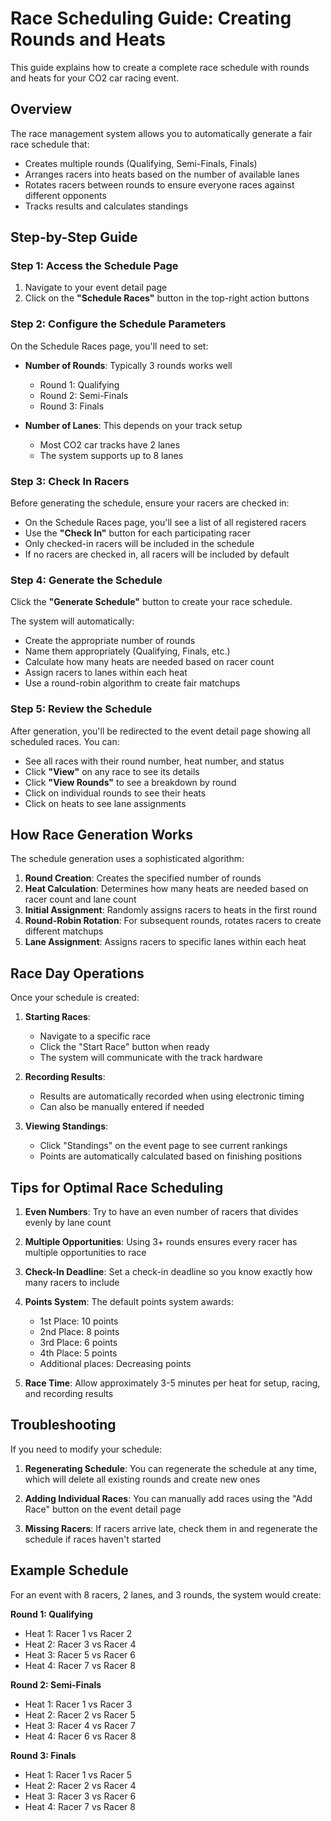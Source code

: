 # Race Scheduling Guide: Creating Rounds and Heats

This guide explains how to create a complete race schedule with rounds and heats for your CO2 car racing event.

## Overview

The race management system allows you to automatically generate a fair race schedule that:
- Creates multiple rounds (Qualifying, Semi-Finals, Finals)
- Arranges racers into heats based on the number of available lanes
- Rotates racers between rounds to ensure everyone races against different opponents
- Tracks results and calculates standings

## Step-by-Step Guide

### Step 1: Access the Schedule Page

1. Navigate to your event detail page
2. Click on the **"Schedule Races"** button in the top-right action buttons

### Step 2: Configure the Schedule Parameters

On the Schedule Races page, you'll need to set:

- **Number of Rounds**: Typically 3 rounds works well
  - Round 1: Qualifying
  - Round 2: Semi-Finals
  - Round 3: Finals

- **Number of Lanes**: This depends on your track setup
  - Most CO2 car tracks have 2 lanes
  - The system supports up to 8 lanes

### Step 3: Check In Racers

Before generating the schedule, ensure your racers are checked in:

- On the Schedule Races page, you'll see a list of all registered racers
- Use the **"Check In"** button for each participating racer
- Only checked-in racers will be included in the schedule
- If no racers are checked in, all racers will be included by default

### Step 4: Generate the Schedule

Click the **"Generate Schedule"** button to create your race schedule.

The system will automatically:
- Create the appropriate number of rounds
- Name them appropriately (Qualifying, Finals, etc.)
- Calculate how many heats are needed based on racer count
- Assign racers to lanes within each heat
- Use a round-robin algorithm to create fair matchups

### Step 5: Review the Schedule

After generation, you'll be redirected to the event detail page showing all scheduled races. You can:

- See all races with their round number, heat number, and status
- Click **"View"** on any race to see its details
- Click **"View Rounds"** to see a breakdown by round
- Click on individual rounds to see their heats
- Click on heats to see lane assignments

## How Race Generation Works

The schedule generation uses a sophisticated algorithm:

1. **Round Creation**: Creates the specified number of rounds
2. **Heat Calculation**: Determines how many heats are needed based on racer count and lane count
3. **Initial Assignment**: Randomly assigns racers to heats in the first round
4. **Round-Robin Rotation**: For subsequent rounds, rotates racers to create different matchups
5. **Lane Assignment**: Assigns racers to specific lanes within each heat

## Race Day Operations

Once your schedule is created:

1. **Starting Races**: 
   - Navigate to a specific race
   - Click the "Start Race" button when ready
   - The system will communicate with the track hardware

2. **Recording Results**:
   - Results are automatically recorded when using electronic timing
   - Can also be manually entered if needed

3. **Viewing Standings**:
   - Click "Standings" on the event page to see current rankings
   - Points are automatically calculated based on finishing positions

## Tips for Optimal Race Scheduling

1. **Even Numbers**: Try to have an even number of racers that divides evenly by lane count
   
2. **Multiple Opportunities**: Using 3+ rounds ensures every racer has multiple opportunities to race

3. **Check-In Deadline**: Set a check-in deadline so you know exactly how many racers to include

4. **Points System**: The default points system awards:
   - 1st Place: 10 points
   - 2nd Place: 8 points
   - 3rd Place: 6 points
   - 4th Place: 5 points
   - Additional places: Decreasing points

5. **Race Time**: Allow approximately 3-5 minutes per heat for setup, racing, and recording results

## Troubleshooting

If you need to modify your schedule:

1. **Regenerating Schedule**: You can regenerate the schedule at any time, which will delete all existing rounds and create new ones
   
2. **Adding Individual Races**: You can manually add races using the "Add Race" button on the event detail page

3. **Missing Racers**: If racers arrive late, check them in and regenerate the schedule if races haven't started

## Example Schedule

For an event with 8 racers, 2 lanes, and 3 rounds, the system would create:

**Round 1: Qualifying**
- Heat 1: Racer 1 vs Racer 2
- Heat 2: Racer 3 vs Racer 4
- Heat 3: Racer 5 vs Racer 6
- Heat 4: Racer 7 vs Racer 8

**Round 2: Semi-Finals**
- Heat 1: Racer 1 vs Racer 3
- Heat 2: Racer 2 vs Racer 5
- Heat 3: Racer 4 vs Racer 7
- Heat 4: Racer 6 vs Racer 8

**Round 3: Finals**
- Heat 1: Racer 1 vs Racer 5
- Heat 2: Racer 2 vs Racer 4
- Heat 3: Racer 3 vs Racer 6
- Heat 4: Racer 7 vs Racer 8 